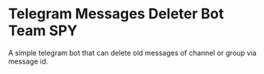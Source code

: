 # Telegram Messages Deleter Bot Team SPY
A simple telegram bot that can delete old messages of channel or group via message id.
